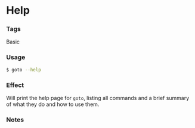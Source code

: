 # Help

### Tags

Basic

### Usage

```bash
$ goto --help
```

### Effect

Will print the help page for `goto`, listing all commands and a brief summary of
what they do and how to use them.

### Notes
